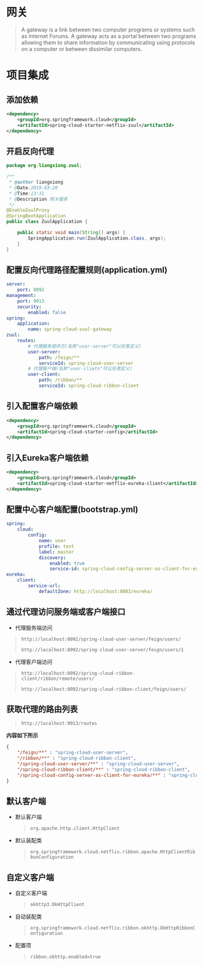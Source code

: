 # 网关

> A gateway is a link between two computer programs or systems such as Internet Forums. A gateway acts as a portal between two programs allowing them to share information by communicating using protocols on a computer or between dissimilar computers.

# 项目集成

## 添加依赖

```xml
<dependency>
    <groupId>org.springframework.cloud</groupId>
    <artifactId>spring-cloud-starter-netflix-zuul</artifactId>
</dependency>
```

## 开启反向代理

```java
package org.liangxiong.zuul;

/**
 * @author liangxiong
 * @Date:2019-03-20
 * @Time:13:31
 * @Description 网关服务
 */
@EnableZuulProxy
@SpringBootApplication
public class ZuulApplication {

    public static void main(String[] args) {
        SpringApplication.run(ZuulApplication.class, args);
    }
}
```

## 配置反向代理路径配置规则(application.yml)

```yaml
server:
    port: 8092
management:
    port: 9013
    security:
        enabled: false
spring:
    application:
        name: spring-cloud-zuul-gateway
zuul:
    routes:
        # 代理服务提供方(名称"user-server"可以任意定义)
        user-server:
            path: /feign/**
            serviceId: spring-cloud-user-server
        # 代理客户端(名称"user-clietn"可以任意定义)
        user-client:
            path: /ribbon/**
            serviceId: spring-cloud-ribbon-client
```

## 引入配置客户端依赖

```xml
<dependency>
    <groupId>org.springframework.cloud</groupId>
    <artifactId>spring-cloud-starter-config</artifactId>
</dependency>
```

## 引入Eureka客户端依赖

```xml
<dependency>
    <groupId>org.springframework.cloud</groupId>
    <artifactId>spring-cloud-starter-netflix-eureka-client</artifactId>
</dependency>
```

## 配置中心客户端配置(bootstrap.yml)

```yaml
spring:
    cloud:
        config:
            name: user
            profile: test
            label: master
            discovery:
                enabled: true
                service-id: spring-cloud-config-server-as-client-for-eureka
eureka:
    client:
        service-url:
            defaultZone: http://localhost:8083/eureka/
```

## 通过代理访问服务端或客户端接口

- 代理服务端访问

> `http://localhost:8092/spring-cloud-user-server/feign/users/`
>
> `http://localhost:8092/spring-cloud-user-server/feign/users/1`

- 代理客户端访问

> `http://localhost:8092/spring-cloud-ribbon-client/ribbon/remote/users/`
>
> `http://localhost:8092/spring-cloud-ribbon-client/feign/users/`

## 获取代理的路由列表

> `http://localhost:9013/routes`

**内容如下所示**

```json
{
    "/feign/**" : "spring-cloud-user-server",
    "/ribbon/**" : "spring-cloud-ribbon-client",
    "/spring-cloud-user-server/**" : "spring-cloud-user-server",
    "/spring-cloud-ribbon-client/**" : "spring-cloud-ribbon-client",
    "/spring-cloud-config-server-as-client-for-eureka/**" : "spring-cloud-config-server-as-client-for-eureka"
}
```

## 默认客户端

- 默认客户端

  > `org.apache.http.client.HttpClient`

- 默认装配类

  > `org.springframework.cloud.netflix.ribbon.apache.HttpClientRibbonConfiguration`

## 自定义客户端

- 自定义客户端

  > `okhttp3.OkHttpClient`

- 自动装配类

  > `org.springframework.cloud.netflix.ribbon.okhttp.OkHttpRibbonConfiguration`

- 配置项

  > ```
  > ribbon.okhttp.enabled=true
  > ```

